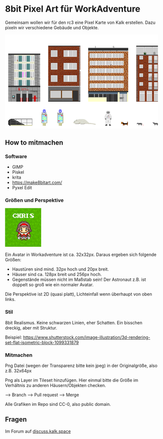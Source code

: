 # 8bit Pixel Art für WorkAdventure

Gemeinsam wollen wir für den rc3 eine Pixel Karte von Kalk erstellen. Dazu pixeln wir verschiedene Gebäude und Objekte.

![Screenshot vom Tileset mit den verschiedenen Häusern und Objekten](https://github.com/kalkspace/pixel/blob/master/screenshot.png?raw=true)

## How to mitmachen

### Software

- GIMP
- Piskel
- krita
- https://make8bitart.com/
- Pyxel Edit

### Größen und Perspektive

![Screenshot von Avatar](https://github.com/kalkspace/pixel/blob/master/screenshot2.png?raw=true)

Ein Avatar in Workadventure ist ca. 32x32px. Daraus ergeben sich folgende Größen:

- Haustüren sind mind. 32px hoch und 20px breit.
- Häuser sind ca. 128px breit und 256px hoch.
- Gegenstände müssen nicht im Maßstab sein! Der Astronaut z.B. ist doppelt so groß wie ein normaler Avatar.

Die Perspektive ist 2D (quasi platt), Lichteinfall wenn überhaupt von oben links.

### Stil

8bit Realismus. Keine schwarzen Linien, eher Schatten. Ein bisschen dreckig, aber mit Struktur.

Beispiel: https://www.shutterstock.com/image-illustration/3d-rendering-set-flat-isometric-block-1099331879

### Mitmachen

Png Datei (wegen der Transparenz bitte kein jpeg) in der Originalgröße, also z.B. 32x64px

Png als Layer im Tileset hinzufügen. Hier einmal bitte die Größe im Verhältnis zu anderen Häusern/Objekten checken. 

--> Branch --> Pull request --> Merge

Alle Grafiken im Repo sind CC-0, also public domain.

## Fragen

Im Forum auf [discuss.kalk.space](https://discuss.kalk.space/t/assembly-fuer-rc3-basteln-workadvenure/388/2)
